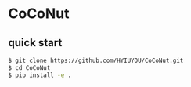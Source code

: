 # CoCoNut

## quick start
```bash
$ git clone https://github.com/HYIUYOU/CoCoNut.git
$ cd CoCoNut
$ pip install -e .
```

